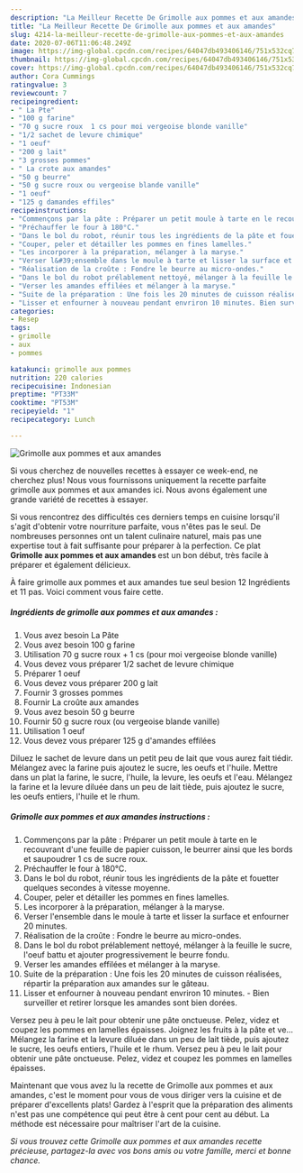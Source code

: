 ```yaml
---
description: "La Meilleur Recette De Grimolle aux pommes et aux amandes"
title: "La Meilleur Recette De Grimolle aux pommes et aux amandes"
slug: 4214-la-meilleur-recette-de-grimolle-aux-pommes-et-aux-amandes
date: 2020-07-06T11:06:48.249Z
image: https://img-global.cpcdn.com/recipes/64047db493406146/751x532cq70/grimolle-aux-pommes-et-aux-amandes-photo-principale-de-la-recette.jpg
thumbnail: https://img-global.cpcdn.com/recipes/64047db493406146/751x532cq70/grimolle-aux-pommes-et-aux-amandes-photo-principale-de-la-recette.jpg
cover: https://img-global.cpcdn.com/recipes/64047db493406146/751x532cq70/grimolle-aux-pommes-et-aux-amandes-photo-principale-de-la-recette.jpg
author: Cora Cummings
ratingvalue: 3
reviewcount: 7
recipeingredient:
- " La Pte"
- "100 g farine"
- "70 g sucre roux  1 cs pour moi vergeoise blonde vanille"
- "1/2 sachet de levure chimique"
- "1 oeuf"
- "200 g lait"
- "3 grosses pommes"
- " La crote aux amandes"
- "50 g beurre"
- "50 g sucre roux ou vergeoise blande vanille"
- "1 oeuf"
- "125 g damandes effiles"
recipeinstructions:
- "Commençons par la pâte : Préparer un petit moule à tarte en le recouvrant d&#39;une feuille de papier cuisson, le beurrer ainsi que les bords et saupoudrer 1 cs de sucre roux."
- "Préchauffer le four à 180°C."
- "Dans le bol du robot, réunir tous les ingrédients de la pâte et fouetter quelques secondes à vitesse moyenne."
- "Couper, peler et détailler les pommes en fines lamelles."
- "Les incorporer à la préparation, mélanger à la maryse."
- "Verser l&#39;ensemble dans le moule à tarte et lisser la surface et enfourner 20 minutes."
- "Réalisation de la croûte : Fondre le beurre au micro-ondes."
- "Dans le bol du robot prélablement nettoyé, mélanger à la feuille le sucre, l&#39;oeuf battu et ajouter progressivement le beurre fondu."
- "Verser les amandes effilées et mélanger à la maryse."
- "Suite de la préparation : Une fois les 20 minutes de cuisson réalisées, répartir la préparation aux amandes sur le gâteau."
- "Lisser et enfourner à nouveau pendant envriron 10 minutes. Bien surveiller et retirer lorsque les amandes sont bien dorées."
categories:
- Resep
tags:
- grimolle
- aux
- pommes

katakunci: grimolle aux pommes 
nutrition: 220 calories
recipecuisine: Indonesian
preptime: "PT33M"
cooktime: "PT53M"
recipeyield: "1"
recipecategory: Lunch

---
```



![Grimolle aux pommes et aux amandes](https://img-global.cpcdn.com/recipes/64047db493406146/751x532cq70/grimolle-aux-pommes-et-aux-amandes-photo-principale-de-la-recette.jpg)

Si vous cherchez de nouvelles recettes à essayer ce week-end, ne cherchez plus! Nous vous fournissons uniquement la recette parfaite grimolle aux pommes et aux amandes ici. Nous avons également une grande variété de recettes à essayer.

Si vous rencontrez des difficultés ces derniers temps en cuisine lorsqu'il s'agit d'obtenir votre nourriture parfaite, vous n'êtes pas le seul. De nombreuses personnes ont un talent culinaire naturel, mais pas une expertise tout à fait suffisante pour préparer à la perfection. Ce plat <strong> Grimolle aux pommes et aux amandes </strong> est un bon début, très facile à préparer et également délicieux.

<!--inarticleads1-->

À faire grimolle aux pommes et aux amandes tue seul besion 12 Ingrédients et 11 pas. Voici comment vous faire cette.

##### Ingrédients de grimolle aux pommes et aux amandes :

1. Vous avez besoin  La Pâte
1. Vous avez besoin 100 g farine
1. Utilisation 70 g sucre roux + 1 cs (pour moi vergeoise blonde vanille)
1. Vous devez vous préparer 1/2 sachet de levure chimique
1. Préparer 1 oeuf
1. Vous devez vous préparer 200 g lait
1. Fournir 3 grosses pommes
1. Fournir  La croûte aux amandes
1. Vous avez besoin 50 g beurre
1. Fournir 50 g sucre roux (ou vergeoise blande vanille)
1. Utilisation 1 oeuf
1. Vous devez vous préparer 125 g d&#39;amandes effilées


Diluez le sachet de levure dans un petit peu de lait que vous aurez fait tiédir. Mélangez avec la farine puis ajoutez le sucre, les oeufs et l&#39;huile. Mettre dans un plat la farine, le sucre, l&#39;huile, la levure, les oeufs et l&#39;eau. Mélangez la farine et la levure diluée dans un peu de lait tiède, puis ajoutez le sucre, les oeufs entiers, l&#39;huile et le rhum. 

<!--inarticleads2-->

##### Grimolle aux pommes et aux amandes instructions :

1. Commençons par la pâte : Préparer un petit moule à tarte en le recouvrant d&#39;une feuille de papier cuisson, le beurrer ainsi que les bords et saupoudrer 1 cs de sucre roux.
1. Préchauffer le four à 180°C.
1. Dans le bol du robot, réunir tous les ingrédients de la pâte et fouetter quelques secondes à vitesse moyenne.
1. Couper, peler et détailler les pommes en fines lamelles.
1. Les incorporer à la préparation, mélanger à la maryse.
1. Verser l&#39;ensemble dans le moule à tarte et lisser la surface et enfourner 20 minutes.
1. Réalisation de la croûte : Fondre le beurre au micro-ondes.
1. Dans le bol du robot prélablement nettoyé, mélanger à la feuille le sucre, l&#39;oeuf battu et ajouter progressivement le beurre fondu.
1. Verser les amandes effilées et mélanger à la maryse.
1. Suite de la préparation : Une fois les 20 minutes de cuisson réalisées, répartir la préparation aux amandes sur le gâteau.
1. Lisser et enfourner à nouveau pendant envriron 10 minutes. - Bien surveiller et retirer lorsque les amandes sont bien dorées.


Versez peu à peu le lait pour obtenir une pâte onctueuse. Pelez, videz et coupez les pommes en lamelles épaisses. Joignez les fruits à la pâte et ve… Mélangez la farine et la levure diluée dans un peu de lait tiède, puis ajoutez le sucre, les oeufs entiers, l&#39;huile et le rhum. Versez peu à peu le lait pour obtenir une pâte onctueuse. Pelez, videz et coupez les pommes en lamelles épaisses. 

<!--inarticleads1-->

<p>
Maintenant que vous avez lu la recette de Grimolle aux pommes et aux amandes, c'est le moment pour vous de vous diriger vers la cuisine et de préparer d'excellents plats! Gardez à l'esprit que la préparation des aliments n'est pas une compétence qui peut être à cent pour cent au début. La méthode est nécessaire pour maîtriser l'art de la cuisine.
</p>

<p>
<i>Si vous trouvez cette Grimolle aux pommes et aux amandes recette précieuse, partagez-la avec vos bons amis ou votre famille, merci et bonne chance.</i>
</p>
